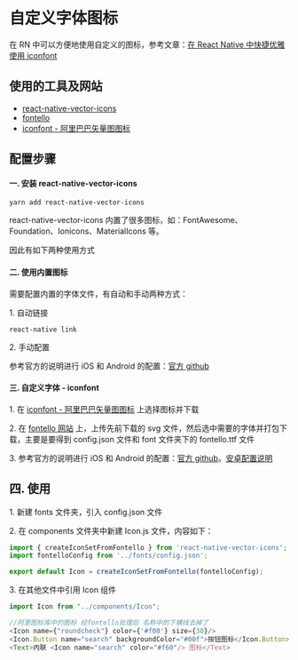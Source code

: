 # 自定义字体图标

在 RN 中可以方便地使用自定义的图标，参考文章：[在 React Native 中快捷优雅使用 iconfont](https://www.jianshu.com/p/325d4b9955d3)

## 使用的工具及网站

* [react-native-vector-icons](https://github.com/oblador/react-native-vector-icons)
* [fontello](http://fontello.com/)
* [iconfont - 阿里巴巴矢量图图标](http://www.iconfont.cn/)

## 配置步骤

#### 一\. 安装 react-native-vector-icons

```shell
yarn add react-native-vector-icons
```

react-native-vector-icons 内置了很多图标，如：FontAwesome、Foundation、Ionicons、MaterialIcons 等。

因此有如下两种使用方式

#### 二\. 使用内置图标

需要配置内置的字体文件，有自动和手动两种方式：

1\. 自动链接

```shell
react-native link
```

2\. 手动配置

参考官方的说明进行 iOS 和 Android 的配置：[官方 github](https://github.com/oblador/react-native-vector-icons)

#### 三\. 自定义字体 - iconfont

1\. 在  [iconfont - 阿里巴巴矢量图图标](http://www.iconfont.cn/) 上选择图标并下载

2\. 在 [fontello 网站](http://fontello.com/) 上，上传先前下载的 svg 文件，然后选中需要的字体并打包下载，主要是要得到 config.json 文件和 font 文件夹下的 fontello.ttf 文件

3\. 参考官方的说明进行 iOS 和 Android 的配置：[官方 github](https://github.com/oblador/react-native-vector-icons)。[安卓配置说明](https://github.com/oblador/react-native-vector-icons#option-manually-1)

## 四\. 使用

1\. 新建 fonts 文件夹，引入 config.json 文件

2\. 在 components 文件夹中新建 Icon.js 文件，内容如下：

```javascript
import { createIconSetFromFontello } from 'react-native-vector-icons';
import fontelloConfig from '../fonts/config.json';

export default Icon = createIconSetFromFontello(fontelloConfig);
```

3\. 在其他文件中引用 Icon 组件

```javascript
import Icon from "../components/Icon";

//阿里图标库中的图标 经fontello处理后 名称中的下横线去掉了
<Icon name={"roundcheck"} color={'#f00'} size={30}/>
<Icon.Button name="search" backgroundColor="#00f">按钮图标</Icon.Button>
<Text>内联 <Icon name="search" color="#f60"/> 图标</Text>
```

